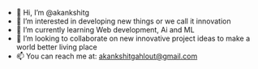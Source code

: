 - 👋 Hi, I’m @akankshitg
- 👀 I’m interested in developing new things or we call it innovation
- 🌱 I’m currently learning Web development, Ai and ML
- 💞️ I’m looking to collaborate on new innovative project ideas to make a world better living place 
- 📫 You can reach me at: akankshitgahlout@gmail.com

<!---
akankshitg/akankshitg is a ✨ special ✨ repository because its `README.md` (this file) appears on your GitHub profile.
You can click the Preview link to take a look at your changes.
--->
